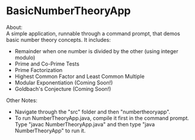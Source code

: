 # BasicNumberTheoryApp

About: <br />
A simple application, runnable through a command prompt, that demos basic number theory concepts. It includes: <br />
- Remainder when one number is divided by the other (using integer modulo) <br />
- Prime and Co-Prime Tests <br />
- Prime Factorization <br />
- Highest Common Factor and Least Common Multiple <br />
- Modular Exponentiation (Coming Soon!) <br />
- Goldbach's Conjecture (Coming Soon!) <br />

Other Notes:
- Navigate through the "src" folder and then "numbertheoryapp". <br />
- To run NumberTheoryApp.java, compile it first in the command prompt. Type "javac NumberTheoryApp.java" and then type "java NumberTheoryApp" to run it. 
